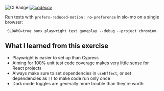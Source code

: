 ![CI Badge](https://github.com/castdin/reactic-tac-toe/actions/workflows/ci.yaml/badge.svg)
[![codecov](https://codecov.io/gh/castdin/reactic-tac-toe/graph/badge.svg?token=H0N7I73Y32)](https://codecov.io/gh/castdin/reactic-tac-toe)

Run tests with `prefers-reduced-motion: no-preference` in slo-mo on a single browser:

```
 SLOWMO=true bunx playwright test gameplay --debug --project chromium
```

## What I learned from this exercise

- Playwright is easier to set up than Cypress
- Aiming for 100% unit test code coverage makes very little sense for React projects
- Always make sure to set dependencies in `useEffect`, or set dependencies as `[]` to make code run only once
- Dark mode toggles are generally more trouble than they're worth
